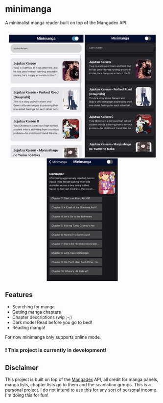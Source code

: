 # minimanga
A minimalist manga reader built on top of the Mangadex API. </br>
&nbsp;
<div align='center'>
<img src="https://github.com/HansSorongon/minimanga/blob/master/assets/minimanga1.jpeg" style='height: 400px;'/>
<img src="https://github.com/HansSorongon/minimanga/blob/master/assets/minimanga2.jpeg" style='height: 400px;'/>
<img src="https://github.com/HansSorongon/minimanga/blob/master/assets/minimanga4.jpeg" style='height: 400px;'/>
</div>

## Features
- Searching for manga
- Getting manga chapters
- Chapter descriptions (wip ;-;)
- Dark mode! Read before you go to bed!
- Reading manga! <br/>

For now minimanga only supports online mode.

### ❗ This project is currently in development!

## Disclaimer

This project is built on top of the [Mangadex](https://www.mangadex.org) API,
all credit for manga panels, manga lists, chapter lists go to them and the scanlation groups.
This is a personal project. I do not intend to use this for any sort of personal income. I'm doing
this for fun!
